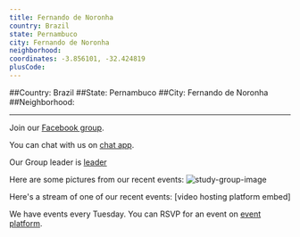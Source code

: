 ```yaml
---
title: Fernando de Noronha
country: Brazil
state: Pernambuco
city: Fernando de Noronha
neighborhood: 
coordinates: -3.856101, -32.424819
plusCode:
---
```


##Country: Brazil
##State: Pernambuco
##City: Fernando de Noronha
##Neighborhood: 
*****
Join our [Facebook group](https://www.facebook.com/groups/free.code.camp.fernandodenoronha).

You can chat with us on [chat app]().

Our Group leader is [leader]()

Here are some pictures from our recent events:
![study-group-image]()

Here's a stream of one of our recent events:
[video hosting platform embed]

We have events every Tuesday. You can RSVP for an event on [event platform]().
